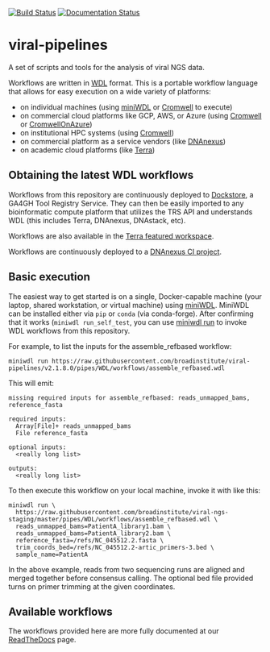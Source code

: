 [![Build Status](https://travis-ci.com/broadinstitute/viral-pipelines.svg?branch=master)](https://travis-ci.com/broadinstitute/viral-pipelines)
[![Documentation Status](https://readthedocs.org/projects/viral-pipelines/badge/?version=latest)](http://viral-pipelines.readthedocs.io/en/latest/?badge=latest)

# viral-pipelines

A set of scripts and tools for the analysis of viral NGS data.

Workflows are written in [WDL](https://github.com/openwdl/wdl) format. This is a portable workflow language that allows for easy execution on a wide variety of platforms:
 - on individual machines (using [miniWDL](https://github.com/chanzuckerberg/miniwdl) or [Cromwell](https://github.com/broadinstitute/cromwell) to execute)
 - on commercial cloud platforms like GCP, AWS, or Azure (using [Cromwell](https://github.com/broadinstitute/cromwell) or [CromwellOnAzure](https://github.com/microsoft/CromwellOnAzure))
 - on institutional HPC systems (using [Cromwell](https://github.com/broadinstitute/cromwell))
 - on commercial platform as a service vendors (like [DNAnexus](https://dnanexus.com/))
 - on academic cloud platforms (like [Terra](https://app.terra.bio/))


## Obtaining the latest WDL workflows

Workflows from this repository are continuously deployed to [Dockstore](https://dockstore.org/organizations/BroadInstitute/collections/pgs), a GA4GH Tool Registry Service. They can then be easily imported to any bioinformatic compute platform that utilizes the TRS API and understands WDL (this includes Terra, DNAnexus, DNAstack, etc).

Workflows are also available in the [Terra featured workspace](https://app.terra.bio/#workspaces/pathogen-genomic-surveillance/COVID-19).

Workflows are continuously deployed to a [DNAnexus CI project](https://platform.dnanexus.com/projects/F8PQ6380xf5bK0Qk0YPjB17P).


## Basic execution

The easiest way to get started is on a single, Docker-capable machine (your laptop, shared workstation, or virtual machine) using [miniWDL](https://github.com/chanzuckerberg/miniwdl). MiniWDL can be installed either via `pip` or `conda` (via conda-forge). After confirming that it works (`miniwdl run_self_test`, you can use [miniwdl run](https://miniwdl.readthedocs.io/en/latest/getting_started.html) to invoke WDL workflows from this repository.

For example, to list the inputs for the assemble_refbased workflow:

```
miniwdl run https://raw.githubusercontent.com/broadinstitute/viral-pipelines/v2.1.8.0/pipes/WDL/workflows/assemble_refbased.wdl
```

This will emit:
```
missing required inputs for assemble_refbased: reads_unmapped_bams, reference_fasta

required inputs:
  Array[File]+ reads_unmapped_bams
  File reference_fasta

optional inputs:
  <really long list>

outputs:
  <really long list>
```

To then execute this workflow on your local machine, invoke it with like this:
```
miniwdl run \
  https://raw.githubusercontent.com/broadinstitute/viral-ngs-staging/master/pipes/WDL/workflows/assemble_refbased.wdl \
  reads_unmapped_bams=PatientA_library1.bam \
  reads_unmapped_bams=PatientA_library2.bam \
  reference_fasta=/refs/NC_045512.2.fasta \
  trim_coords_bed=/refs/NC_045512.2-artic_primers-3.bed \
  sample_name=PatientA
```

In the above example, reads from two sequencing runs are aligned and merged together before consensus calling. The optional bed file provided turns on primer trimming at the given coordinates.


## Available workflows

The workflows provided here are more fully documented at our [ReadTheDocs](https://viral-pipelines.readthedocs.io/en/latest/workflows.html) page.
